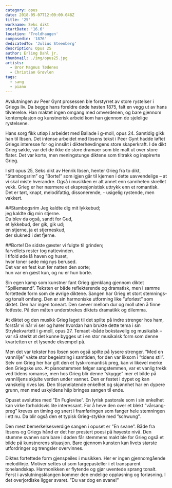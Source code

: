 ```yaml
---
category: opus
date: 2018-05-07T12:00:00.048Z
title: '25'
workname: Seks dikt
startDate: '16.6'
location: 'Troldhaugen'
composedin: '1876'
dedicatedTo: 'Julius Steenberg'
description: Opus 25
author: Erling Dahl jr.
thumbnail: ./img/opus25.jpg
artists:
  - Bror Magnus Tødenes
  - Christian Grøvlen
tags:
  - sang
  - piano
---
```

Avslutningen av Peer Gynt prosessen ble forstyrret av store rystelser i Griegs liv. Da begge hans foreldre døde høsten 1875, falt en vegg ut av hans tilværelse. Han maktet ingen omgang med omverdenen, og bare gjennom kontemplasjon og kunstnerisk arbeid kom han gjennom de sjelelige rystelsene.

Hans sorg fikk utløp i arbeidet med Ballade i g-moll, opus 24. Samtidig gikk han til Ibsen. Det intense arbeidet med Ibsens tekst i Peer Gynt hadde løftet Griegs interesse for og innsikt i dikterhøvdingens store skaperkraft. I de dikt Grieg søkte, var det de ikke de store dramaer som ble malt ut over store flater. Det var korte, men meningstunge diktene som tiltrakk og inspirerte Grieg.

I sitt opus 25, Seks dikt av Henrik Ibsen, henter Grieg fra to dikt, ”Stambogsrim” og ”Borte!”  som igjen går til kjernen i dette uavvendelige – at vi skal miste hverandre. Også i musikken er alt annet enn sannheten skrellet vekk. Grieg er her nærmere et ekspresjonistisk uttrykk enn et romantisk. Det er tørt, knapt, melodifattig, dissonerende, - usigelig rystende, men vakkert.

##Stambogsrim
Jeg kaldte dig mit lykkebud;   
jeg kaldte dig min stjerne.   
Du blev da også, sandt for Gud,   
et lykkebud, der gik, gik ud;   
en stjerne, ja et stjerneskud,   
der slukned i det fjerne.   


##Borte!
De sidste gæster vi fulgte til grinden;   
farvellets rester tog nattevinden.   
I tifold øde lå haven og huset,   
hvor toner søde mig nys berused.   
Det var en fest kun før natten den sorte;   
hun var en gæst kun, og nu er hun borte.

Sin egen kamp som kunstner fant Grieg gjenklang gjennom diktet ”Spillemænd”. Teksten er både reflekterende og dramatisk, men i samme fortettede form som de øvrige diktene. Sangen har Grieg et stort stemnings- og tonalt omfang. Den er sin harmoniske utforming like ”uforløst” som diktet. Den har ingen toneart. Den svever mellom dur og moll uten å finne fotfeste. På den måten understrekes diktets dramatikk og dilemma.

At diktet og den musikk Grieg laget til det spilte på indre strenger hos ham, forstår vi når vi ser og hører hvordan han brukte dette tema i sin Strykekvartett i g-moll, opus 27. Temaet –både bokstavelig og musikalsk – var så sterkt at det kunne bygges ut i en stor musikalsk form som denne kvartetten er et lysende eksempel på.

Men det var tekster hos Ibsen som også spilte på lysere strenger. ”Med en vannlilje” vakte stor begeistring i samtiden, for den var liksom i ”tidens stil”. Selv om Grieg her har gitt den et tysk-romantisk preg, kan vi likevel merke den Griegske uro. At pianostemmen følger sangstemmen, var et vanlig trekk ved tidens romanse, men hos Grieg blir denne ”skygge” mer et bilde på vannliljens skjulte verden under vannet. Den er festet i dypet og kan vanskelig rives løs. Den tilsynelatende enkelhet og skjønnhet har en dypere grunn, men med uskyldens håp bringes sangen til ende.

Opuset avsluttes med ”En Fuglevise”. En lyrisk pastorale som i sin enkelhet kan virke forholdsvis lite interessant. For å heve den over et blekt ”vårsang-preg” kreves en timing og snert i framføringen som fanger hele stemningen i ett nu. Da blir også den et typisk Grieg-stykke med ”schwung”.

Den mest bemerkelsesverdige sangen i opuset er ”En svane”. Både fra Ibsens og Griegs hånd er det her prestert poesi på høyeste nivå. Den stumme svanen som bare i døden får stemmens makt ble for Grieg også et bilde på kunstnerens situasjon. Bare gjennom kunsten kan livets største utfordringer og trengsler overvinnes.

Diktes fortettede form gjenspeiles i musikken. Her er ingen gjennomgående melodilinje. Motiver settes ut som fargepasteller i et transparent tonelandskap. Harmonikken er flytende og gjør uventede sprang tonalt. Først i avslutningsklangen kommer den endelige oppløsning og forløsning. I det overjordiske ligger svaret. ”Du var dog en svane!”
